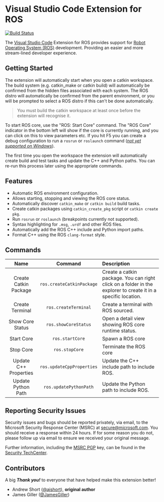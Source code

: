 # Visual Studio Code Extension for ROS

[![Build Status](https://dev.azure.com/ros-win/ros-win/_apis/build/status/vscode-ros.ci?branchName=master)](https://dev.azure.com/ros-win/ros-win/_build/latest?definitionId=57&branchName=master)

The [Visual Studio Code][vscode] Extension for ROS provides support for [Robot Operating System (ROS)][ros] development. Providing an easier and more stream-lined developer experience.

## Getting Started

The extension will automatically start when you open a catkin workspace.
The build system (e.g. catkin_make or catkin build) will automatically be confirmed from the hidden files associated with
each system.
The ROS distro will automatically be confirmed from the parent environment, or you will be prompted to select a ROS
distro if this can't be done automatically.

> You must build the catkin workspace at least once before the extension will recognise it.

To start ROS core, use the "ROS: Start Core" command.
The "ROS Core" indicator in the bottom left will show if the core is currently running, and you can click on this to view parameters etc.
If you hit F5 you can create a debug configuration to run a `rosrun` or `roslaunch` command (*[not yet supported on Windows](https://github.com/ms-iot/vscode-ros/issues/55)*).

The first time you open the workspace the extension will automatically create build and test tasks and update the
C++ and Python paths. You can re-run this process later using the appropriate commands.

## Features

* Automatic ROS environment configuration.
* Allows starting, stopping and viewing the ROS core status.
* Automatically discover `catkin_make` or `catkin build` build tasks.
* Create catkin packages using `catkin_create_pkg` script or `catkin create pkg`.
* Run `rosrun` or `roslaunch` (breakpoints currently not supported).
* Syntax highlighting for `.msg`, `.urdf` and other ROS files.
* Automatically add the ROS C++ include and Python import paths.
* Format C++ using the ROS `clang-format` style.

## Commands

| Name | Command | Description |
|:---:|:---:|:---|
| Create Catkin Package | `ros.createCatkinPackage` | Create a catkin package. You can right click on a folder in the explorer to create it in a specific location. |
| Create Terminal | `ros.createTerminal` | Create a terminal with ROS sourced. |
| Show Core Status | `ros.showCoreStatus` | Open a detail view showing ROS core runtime status. |
| Start Core | `ros.startCore` | Spawn a ROS core |
| Stop Core | `ros.stopCore` | Terminate the ROS core |
| Update C++ Properties | `ros.updateCppProperties` | Update the C++ include path to include ROS. |
| Update Python Path | `ros.updatePythonPath` | Update the Python path to include ROS. |

<!-- ## Roadmap -->

## Reporting Security Issues

Security issues and bugs should be reported privately, via email, to the Microsoft Security Response Center (MSRC) at [secure@microsoft.com](mailto:secure@microsoft.com). You should receive a response within 24 hours. If for some reason you do not, please follow up via email to ensure we received your original message.

Further information, including the [MSRC PGP](https://technet.microsoft.com/en-us/security/dn606155) key, can be found in the [Security TechCenter](https://technet.microsoft.com/en-us/security/default).

<!-- ## Data and Telemetry

This extension collects usage data and sends it to Microsoft to help improve our products and services. Read our [privacy statement](https://privacy.microsoft.com/en-us/privacystatement) to learn more.

This extension respects the `telemetry.enableTelemetry` setting, learn more about [this option](https://code.visualstudio.com/docs/supporting/faq#_how-to-disable-telemetry-reporting). -->

## Contributors

A big ***Thank you!*** to everyone that have helped make this extension better!

- Andrew Short ([@ajshort](https://github.com/ajshort)), **original author**
- James Giller ([@JamesGiller](https://github.com/JamesGiller))

<!-- link to files -->
[changelog]: CHANGELOG.md
[contributing]: CONTRIBUTING.md

<!-- link to external sites -->
[ros]: http://ros.org
[vscode]: https://code.visualstudio.com
